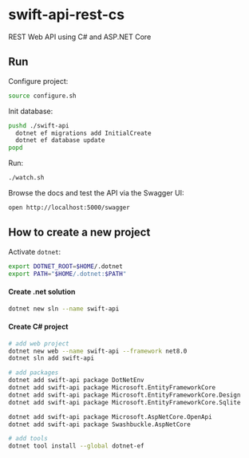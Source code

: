 # swift-api-rest-cs

REST Web API using C# and ASP.NET Core

## Run

Configure project:

```bash
source configure.sh
```

Init database:

```bash
pushd ./swift-api
  dotnet ef migrations add InitialCreate
  dotnet ef database update
popd
```

Run:

```bash
./watch.sh
```

Browse the docs and test the API via the Swagger UI:

```bash
open http://localhost:5000/swagger
```

## How to create a new project

Activate `dotnet`:

```bash
export DOTNET_ROOT=$HOME/.dotnet
export PATH="$HOME/.dotnet:$PATH"
```

#### Create .net solution

```bash
dotnet new sln --name swift-api
```

#### Create C# project

```bash
# add web project
dotnet new web --name swift-api --framework net8.0
dotnet sln add swift-api

# add packages
dotnet add swift-api package DotNetEnv
dotnet add swift-api package Microsoft.EntityFrameworkCore
dotnet add swift-api package Microsoft.EntityFrameworkCore.Design
dotnet add swift-api package Microsoft.EntityFrameworkCore.Sqlite

dotnet add swift-api package Microsoft.AspNetCore.OpenApi
dotnet add swift-api package Swashbuckle.AspNetCore

# add tools
dotnet tool install --global dotnet-ef
```

